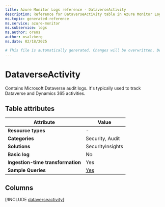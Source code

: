 ```yaml
---
title: Azure Monitor Logs reference - DataverseActivity
description: Reference for DataverseActivity table in Azure Monitor Logs.
ms.topic: generated-reference
ms.service: azure-monitor
ms.subservice: logs
ms.author: orens
author: osalzberg
ms.date: 02/18/2025

# This file is automatically generated. Changes will be overwritten. Do not change this file directly.
---
```


# DataverseActivity

Contains Microsoft Dataverse audit logs. It's typically used to track Dataverse and Dynamics 365 activities.


## Table attributes

|Attribute|Value|
|---|---|
|**Resource types**|-|
|**Categories**|Security, Audit|
|**Solutions**| SecurityInsights|
|**Basic log**|No|
|**Ingestion-time transformation**|Yes|
|**Sample Queries**|[Yes](/azure/azure-monitor/reference/queries/dataverseactivity)|



## Columns
  
[!INCLUDE [dataverseactivity](~/reusable-content/ce-skilling/azure/includes/azure-monitor/reference/tables/dataverseactivity-include.md)]
